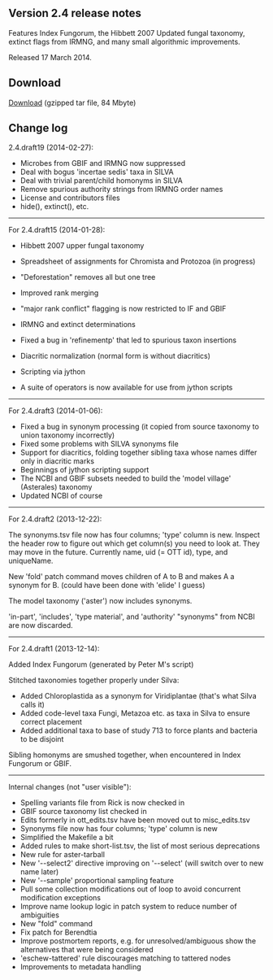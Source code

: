 ## Version 2.4 release notes

Features Index Fungorum, the Hibbett 2007 Updated fungal taxonomy,
extinct flags from IRMNG, and many small algorithmic improvements.

Released 17 March 2014.

## Download

[Download](http://files.opentreeoflife.org/ott/ott2.4/ott2.4.tgz) (gzipped tar file, 84 Mbyte) 

## Change log

2.4.draft19 (2014-02-27):

* Microbes from GBIF and IRMNG now suppressed
* Deal with bogus 'incertae sedis' taxa in SILVA
* Deal with trivial parent/child homonyms in SILVA
* Remove spurious authority strings from IRMNG order names
* License and contributors files
* hide(), extinct(), etc.

-----
For 2.4.draft15 (2014-01-28):

* Hibbett 2007 upper fungal taxonomy
* Spreadsheet of assignments for Chromista and Protozoa (in progress)
* "Deforestation" removes all but one tree
* Improved rank merging
* "major rank conflict" flagging is now restricted to IF and GBIF
* IRMNG and extinct determinations
* Fixed a bug in 'refinementp' that led to spurious taxon insertions
* Diacritic normalization (normal form is without diacritics)

* Scripting via jython
* A suite of operators is now available for use from jython scripts

-----
For 2.4.draft3 (2014-01-06):

* Fixed a bug in synonym processing (it copied from source taxonomy to
  union taxonomy incorrectly)
* Fixed some problems with SILVA synonyms file
* Support for diacritics, folding together sibling taxa whose names
  differ only in diacritic marks
* Beginnings of jython scripting support
* The NCBI and GBIF subsets needed to build the 'model village'
  (Asterales) taxonomy
* Updated NCBI of course

-----
For 2.4.draft2 (2013-12-22):

The synonyms.tsv file now has four columns; 'type' column is new.
Inspect the header row to figure out which get column(s) you need to
look at.  They may move in the future.  Currently name, uid (= OTT
id), type, and uniqueName.

New 'fold' patch command moves children of A to B and makes A a
synonym for B.  (could have been done with 'elide' I guess)

The model taxonomy ('aster') now includes synonyms.

'in-part', 'includes', 'type material', and 'authority' "synonyms"
from NCBI are now discarded.

-----
For 2.4.draft1 (2013-12-14):

Added Index Fungorum (generated by Peter M's script)

Stitched taxonomies together properly under Silva:
 * Added Chloroplastida as a synonym for Viridiplantae (that's what
   Silva calls it)
 * Added code-level taxa Fungi, Metazoa etc. as taxa in Silva to
   ensure correct placement
 * Added additional taxa to base of study 713 to force plants and bacteria
   to be disjoint

Sibling homonyms are smushed together, when encountered in Index
Fungorum or GBIF.

-----
Internal changes (not "user visible"):

* Spelling variants file from Rick is now checked in
* GBIF source taxonomy list checked in
* Edits formerly in ott_edits.tsv have been moved out to misc_edits.tsv
* Synonyms file now has four columns; 'type' column is new
* Simplified the Makefile a bit
* Added rules to make short-list.tsv, the list of most serious deprecations
* New rule for aster-tarball
* New '--select2' directive improving on '--select' (will switch over 
  to new name later)
* New '--sample' proportional sampling feature
* Pull some collection modifications out of loop to avoid concurrent 
  modification exceptions
* Improve name lookup logic in patch system to reduce number of 
  ambiguities
* New "fold" command
* Fix patch for Berendtia
* Improve postmortem reports, e.g. for unresolved/ambiguous show the
  alternatives that were being considered
* 'eschew-tattered' rule discourages matching to tattered nodes
* Improvements to metadata handling

